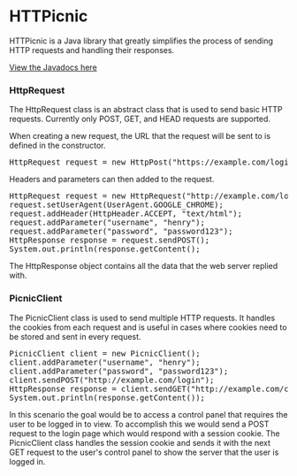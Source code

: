# HTTPicnic
HTTPicnic is a Java library that greatly simplifies the process of sending HTTP requests and handling their responses.

[View the Javadocs here](https://henry-anderson.github.io/HTTPicnic/)

<h3>HttpRequest</h3>
The HttpRequest class is an abstract class that is used to send basic HTTP requests. Currently only POST, GET, and HEAD requests are supported.
  
When creating a new request, the URL that the request will be sent to is defined in the constructor.

<pre>
HttpRequest request = new HttpPost("https://example.com/login");
</pre>

Headers and parameters can then added to the request.

<pre>
HttpRequest request = new HttpRequest("http://example.com/login");
request.setUserAgent(UserAgent.GOOGLE_CHROME);
request.addHeader(HttpHeader.ACCEPT, "text/html");
request.addParameter("username", "henry");
request.addParameter("password", "password123");
HttpResponse response = request.sendPOST();
System.out.println(response.getContent();
</pre>

The HttpResponse object contains all the data that the web server replied with.

<h3>PicnicClient</h3>
The PicnicClient class is used to send multiple HTTP requests. It handles the cookies from each request and is useful in cases where cookies need to be stored and sent in every request.

<pre>
PicnicClient client = new PicnicClient();
client.addParameter("username", "henry");
client.addParameter("password", "password123");
client.sendPOST("http://example.com/login");
HttpResponse response = client.sendGET("http://example.com/control_panel");
System.out.println(response.getContent());
</pre>

In this scenario the goal would be to access a control panel that requires the user to be logged in to view. To accomplish this we would send a POST request to the login page which would respond with a session cookie. The PicnicClient class handles  the session cookie and sends it with the next GET request to the user's control panel to show the server that the user is logged in.
